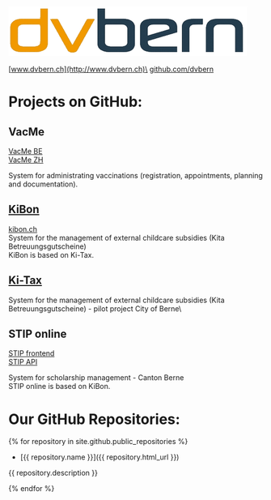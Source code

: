 ![](dvbern.png?raw=true)

[www.dvbern.ch](http://www.dvbern.ch)\
[github.com/dvbern](http://github.com/dvbern)


# Projects on GitHub:
## VacMe
[VacMe BE](https://github.com/dvbern/vacme-be-oss)\
[VacMe ZH](https://github.com/dvbern/vacme-zh-oss)

System for administrating vaccinations (registration, appointments, planning and documentation).
    
## [KiBon](https://github.com/dvbern/kiBon)
   
[kibon.ch](https://kibon.ch)\
System for the management of external childcare subsidies (Kita Betreuungsgutscheine)\
KiBon is based on Ki-Tax.
   
## [Ki-Tax](https://github.com/StadtBern/Ki-Tax)
  
System for the management of external childcare subsidies (Kita Betreuungsgutscheine) - pilot project City of Berne\
   
## STIP online
   
[STIP frontend](https://github.com/dvbern/stip-frontend)\
[STIP API](https://github.com/dvbern/stip-api)
   
System for scholarship management - Canton Berne\
STIP online is based on KiBon.
   
# Our GitHub Repositories:

{% for repository in site.github.public_repositories %}

  * [{{ repository.name }}]({{ repository.html_url }})
  
   {{ repository.description }}

{% endfor %}
